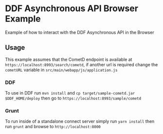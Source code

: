 # DDF Asynchronous API Browser Example
Example of how to interact with the DDF Asynchronous API in the Browser

## Usage
This example assumes that the CometD endpoint is available at `https://localhost:8993/search/cometd`, if another url is required change the `cometURL` variable in `src/main/webapp/js/application.js`

### DDF
To use in DDF run `mvn install` and `cp target/sample-cometd.jar $DDF_HOME/deploy` then go to `https://localhost:8993/sample/cometd`

### Grunt
To run inside of a standalone connect server simply run `yarn install` then run `grunt` and browse to `http://localhost:8000`
